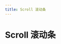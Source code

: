 ```yaml
---
title: Scroll 滚动条
---
```


# Scroll 滚动条 <Badge text="pass" type="success"/> <Badge text="0.0.4+"/>

<ClientOnly>
  <scroll-demo>
  </scroll-demo>
</ClientOnly>

